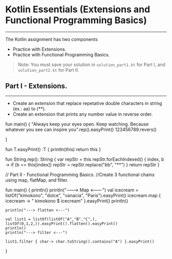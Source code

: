 # Kotlin Essentials (Extensions and Functional Programming Basics)
---
The Kotlin assignment has two components
- Practice with Extensions.
- Practice with Functional Programming Basics.

> Note: You must save your solution in `solution_part1.kt` for Part I, and `solution_part2.kt` for Part II.

## Part I - Extensions.
---
- Create an extension that replace repetative double characters in string (ex.: aa) to (**).
- Create an extension that prints any number value in reverse order.

fun main() {
"Always keep your eyes open. Keep watching. Because whatever you see can inspire you".rep().easyPrint()
123456789.revers()

}

fun <T>T.easyPrint() :T {
println(this)
return this
}

fun String.rep(): String {
var repStr = this
repStr.forEachIndexed() { index, b ->
if (b == this[index])
repStr = repStr.replace("$b$b", "**")
}
return repStr
}

// Part II - Functional Programming Basics.
//Create 3 functional chains using map, flatMap, and filter.

fun main() {
println()
println("---> Map <---")
val icecream = listOf("kimokono", "dolce", "vanacia", "Paris").easyPrint()
icecream.map { icecream -> " kimokono $ icecream" }.easyPrint()
println()

    println("---> flatten <---")

    val list1 = listOf(listOf("A","B","C",), listOf(0,1,2,)).easyPrint().flatten().easyPrint()
    println()
    println("---> filter <---")

    list1.filter { char-> char.toString().contains("A") }.easyPrint()

}